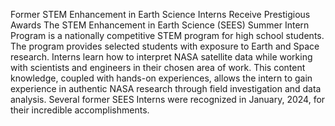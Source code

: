 Former STEM Enhancement in Earth Science Interns Receive Prestigious Awards 
 The STEM Enhancement in Earth Science (SEES) Summer Intern Program is a nationally competitive STEM program for high school students. The program provides selected students with exposure to Earth and Space research. Interns learn how to interpret NASA satellite data while working with scientists and engineers in their chosen area of work. This content knowledge, coupled with hands-on experiences, allows the intern to gain experience in authentic NASA research through field investigation and data analysis. Several former SEES Interns were recognized in January, 2024, for their incredible accomplishments.
